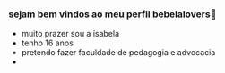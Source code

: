 ### sejam bem vindos ao meu perfil bebelalovers🖤
- muito prazer sou a isabela 
- tenho 16 anos
- pretendo fazer faculdade de pedagogia e advocacia 
- 
  
